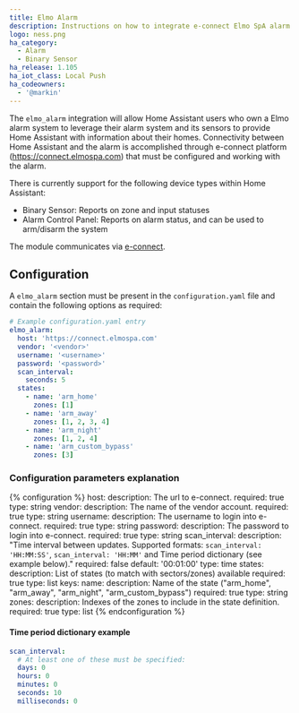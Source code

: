 ```yaml
---
title: Elmo Alarm
description: Instructions on how to integrate e-connect Elmo SpA alarm system with Home Assistant.
logo: ness.png
ha_category:
  - Alarm
  - Binary Sensor
ha_release: 1.105
ha_iot_class: Local Push
ha_codeowners:
  - '@markin'
---
```


The `elmo_alarm` integration will allow Home Assistant users who own a Elmo alarm system to leverage their alarm system and its sensors to provide Home Assistant with information about their homes. 
Connectivity between Home Assistant and the alarm is accomplished through e-connect platform (https://connect.elmospa.com) that must be configured and working with the alarm.

There is currently support for the following device types within Home Assistant:

- Binary Sensor: Reports on zone and input statuses
- Alarm Control Panel: Reports on alarm status, and can be used to arm/disarm the system

The module communicates via [e-connect](https://connect.elmospa.com).

## Configuration

A `elmo_alarm` section must be present in the `configuration.yaml` file and contain the following options as required:

```yaml
# Example configuration.yaml entry
elmo_alarm:
  host: 'https://connect.elmospa.com'
  vendor: '<vendor>'
  username: '<username>'
  password: '<password>'
  scan_interval:
    seconds: 5
  states:
    - name: 'arm_home'
      zones: [1]
    - name: 'arm_away'
      zones: [1, 2, 3, 4]
    - name: 'arm_night'
      zones: [1, 2, 4]
    - name: 'arm_custom_bypass'
      zones: [3]
```

### Configuration parameters explanation
{% configuration %}
  host:
  description: The url to e-connect.
  required: true
  type: string
  vendor:
  description: The name of the vendor account.
  required: true
  type: string
  username:
  description: The username to login into e-connect.
  required: true
  type: string
  password:
  description: The password to login into e-connect.
  required: true
  type: string
  scan_interval:
  description: "Time interval between updates. Supported formats: `scan_interval: 'HH:MM:SS'`, `scan_interval: 'HH:MM'` and Time period dictionary (see example below)."
  required: false
  default: '00:01:00'
  type: time
  states:
  description: List of states (to match with sectors/zones) available
  required: true
  type: list
  keys:
    name:
      description: Name of the state ("arm_home", "arm_away", "arm_night", "arm_custom_bypass")
      required: true
      type: string
    zones:
      description: Indexes of the zones to include in the state definition.
      required: true
      type: list
{% endconfiguration %}
#### Time period dictionary example

```yaml
scan_interval:
  # At least one of these must be specified:
  days: 0
  hours: 0
  minutes: 0
  seconds: 10
  milliseconds: 0
```
